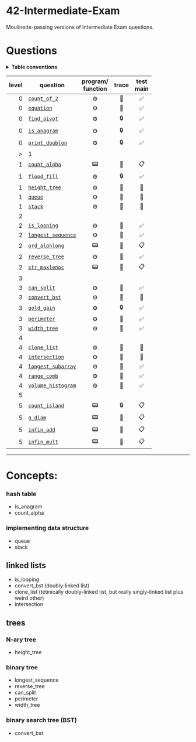 # 42-Intermediate-Exam
Moulinette-passing versions of Intermediate Exam questions.

# Questions
<details><summary><b>Table conventions</b></summary>

### Trace test accessibility
When I look at the trace for this question, can I tell what the tests are?
* :open_file_folder: Yes, the tests are accessible.
* :lock: No, the tests are locked away in files. It might look something like:
```
= Test 1 ===================================================
$> ./3sdnrgu2oip0738azjrotz8n test_correct_a_00.txt test_correct_b_00.txt
$> diff -U 3 user_output_test1 test1.output | cat -e
```
* :crystal_ball: The trace show _something_, but not enough to recreate the test ourselves. This is particularly common among questions that take structs as input.

### Program vs function
* :gear: Function
* :pager: Whole program
</details>

level | question | program/<br>function  | trace | test<br>main |
----: | -------- | :-------------------: | :---: | :----------: |
0 | [`count_of_2`](./level0/count_of_2)            |:gear: |:open_file_folder:|:white_check_mark:|
0 | [`equation`](./level0/equation)                |:gear: |:open_file_folder:|:white_check_mark:|
0 | [`find_pivot`](./level0/find_pivot)            |:gear: |:lock:            |:white_check_mark:|
0 | [`is_anagram`](./level0/is_anagram)            |:gear: |:lock:            |:white_check_mark:|
0 | [`print_doublon`](./level0/print_doublon)      |:gear: |:lock:            |:white_check_mark:|
| > | 1 |
1 | [`count_alpha`](./level1/count_alpha)          |:pager:|:open_file_folder:|:clipboard:       |
1 | [`flood_fill`](./level1/flood_fill)            |:gear: |:lock:            |:white_check_mark:|
1 | [`height_tree`](./level1/height_tree)          |:gear: |:crystal_ball:    |:no_entry_sign:   |
1 | [`queue`](./level1/queue)                      |:gear: |:crystal_ball:    |:no_entry_sign:   |
1 | [`stack`](./level1/stack)                      |:gear: |:crystal_ball:    |:no_entry_sign:   |
2 |
2 | [`is_looping`](./level2/is_looping)            |:gear: |:crystal_ball:    |:white_check_mark:|
2 | [`longest_sequence`](./level2/longest_sequence)|:gear: |:crystal_ball:    |:white_check_mark:|
2 | [`ord_alphlong`](./level2/ord_alphlong)        |:pager:|:open_file_folder:|:clipboard:       |
2 | [`reverse_tree`](./level2/reverse_tree)        |:gear: |:crystal_ball:    |:white_check_mark:|
2 | [`str_maxlenoc`](./level2/str_maxlenoc)        |:pager:|:open_file_folder:|:clipboard:       |
3 |
3 | [`can_split`](./level3/can_split)              |:gear: |:crystal_ball:    |:white_check_mark:|
3 | [`convert_bst`](./level3/convert_bst)          |:gear: |:crystal_ball:    |:no_entry_sign:   |
3 | [`gold_gain`](./level3/gold_gain)              |:gear: |:lock:            |:white_check_mark:|
3 | [`perimeter`](./level3/perimeter)              |:gear: |:crystal_ball:    |:white_check_mark:|
3 | [`width_tree`](./level3/width_tree)            |:gear: |:crystal_ball:    |:white_check_mark:|
4 |
4 | [`clone_list`](./level4/clone_list)            |:gear: |:crystal_ball:    |:no_entry_sign:   |
4 | [`intersection`](./level4/intersection)        |:gear: |:crystal_ball:    |:no_entry_sign:   |
4 | [`longest_subarray`](./level4/longest_subarray)|:gear: |:open_file_folder:|:white_check_mark:|
4 | [`range_comb`](./level4/range_comb)            |:gear: |:open_file_folder:|:white_check_mark:|
4 | [`volume_histogram`](./level4/volume_histogram)|:gear: |:open_file_folder:|:white_check_mark:|
5 |
5 | [`count_island`](./level5/count_island)        |:pager:|:lock:            |:clipboard:       |
5 | [`g_diam`](./level5/g_diam)                    |:pager:|:open_file_folder:|:clipboard:       |
5 | [`infin_add`](./level5/infin_add)              |:pager:|:open_file_folder:|:clipboard:       |
5 | [`infin_mult`](./level5/infin_mult)            |:pager:|:open_file_folder:|:clipboard:       |

***
# Concepts:

### hash table
* is_anagram
* count_alpha

### implementing data structure
* queue
* stack

## linked lists
* is_looping
* convert_bst (doubly-linked list)
* clone_list (tetinically doubly-linked list, but really singly-linked list plus weird other)
* intersection

## trees

### N-ary tree
* height_tree

### binary tree
* longest_sequence
* reverse_tree
* can_split
* perimeter
* width_tree

### binary search tree (BST)
* convert_bst
